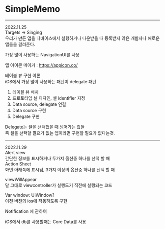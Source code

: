 # SimpleMemo

***
2022.11.25   
Targets -> Singing   
우리가 만든 앱을 디바이스에서 실행하거나 다운받을 때 등록받지 않은 개발자나 해로운 앱들을 걸러준다.   
   
가장 많이 사용하는 NavigationUI를 사용   

앱 아이콘 메이커 : https://appicon.co/   
   
테이블 뷰 구현 이론   
iOS에서 가장 많이 사용하는 패턴이 delegate 패턴   
1. 테이블 뷰 배치   
2. 프로토타입 셀 디자인, 셀 identifier 지정   
3. Data source,  delegate 연결   
4. Data source 구현   
5. Delegate 구현   
 
Delegate는 셀을 선택했을 때 넘어가는 값들   
즉 셀을 선택할 필요가 없는 앱이라면 구현할 필요가 없다는것.   

***
2022.11.29   
Alert view   
간단한 정보를 표시하거나 두가지 옵션중 하나를 선택 할 때   
Action Sheet   
화면 아래쪽에 표시됨, 3가지 이상의 옵션중 하나를 선택 할 때   
   
viewWillAppear   
말 그대로 viewcontroller가 실행도기 직전에 실행되는 코드   
   
Var window: UIWindow?   
이전 버전의 ios에 작동하도록 구현   
   
Notification 에 관하여   
   
iOS에서 db를 사용할때는 Core Data를 사용   
